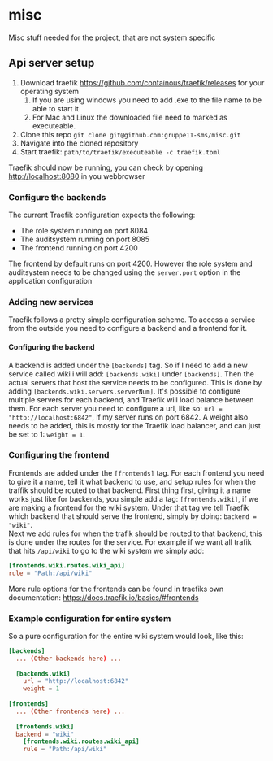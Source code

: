 # misc
Misc stuff needed for the project, that are not system specific


## Api server setup

1. Download traefik <https://github.com/containous/traefik/releases> for your operating system
   1. If you are using windows you need to add .exe to the file name to be able to start it
   2. For Mac and Linux the downloaded file need to marked as executeable. 
2. Clone this repo `git clone git@github.com:gruppe11-sms/misc.git`
3. Navigate into the cloned repository
4. Start traefik: `path/to/traefik/executeable -c traefik.toml`

Traefik should now be running, you can check by opening <http://localhost:8080> in you webbrowser

### Configure the backends
The current Traefik configuration expects the following:
* The role system running on port 8084
* The auditsystem running on port 8085
* The frontend running on port 4200

The frontend by default runs on port 4200. However the role system and auditsystem needs to be changed using 
the `server.port` option in the application configuration


### Adding new services
Traefik follows a pretty simple configuration scheme. To access a service from the outside you need to 
configure a backend and a frontend for it. 

#### Configuring the backend
A backend is added under the `[backends]` tag. So if I need 
to add a new service called wiki i will add: `[backends.wiki]` under `[backends]`. Then the actual
servers that host the service needs to be configured. This is done by adding `[backends.wiki.servers.serverNum]`. 
It's possible to configure multiple servers for each backend, and Traefik will load balance between them. 
For each server you need to configure a url, like so: `url = "http://localhost:6842"`, if my server runs on 
port 6842. A weight also needs to be added, this is mostly for the Traefik load balancer, and can just be 
set to 1: `weight = 1`. 

### Configuring the frontend
Frontends are added under the `[frontends]` tag. For each frontend you need to give it a name, tell it what 
backend to use, and setup rules for when the traffik should be routed to that backend. 
First thing first, giving it a name works just like for backends, you simple add a tag: `[frontends.wiki]`, if we 
are making a frontend for the wiki system. Under that tag we tell Traefik which backend that should serve the 
frontend, simply by doing: `backend = "wiki"`.  
Next we add rules for when the trafik should be routed to that backend, this is done under the routes for the service. 
For example if we want all trafik that hits `/api/wiki` to go to the wiki system we simply add:
```toml
[frontends.wiki.routes.wiki_api]
rule = "Path:/api/wiki"
```

More rule options for the frontends can be found in traefiks own documentation: <https://docs.traefik.io/basics/#frontends>

### Example configuration for entire system
So a pure configuration for the entire wiki system would look, like this:

```toml
[backends]
  ... (Other backends here) ...
 
  [backends.wiki]
    url = "http://localhost:6842"
    weight = 1
  
[frontends]
  ... (Other frontends here) ...
  
  [frontends.wiki]
  backend = "wiki"
    [frontends.wiki.routes.wiki_api]
    rule = "Path:/api/wiki"
```
